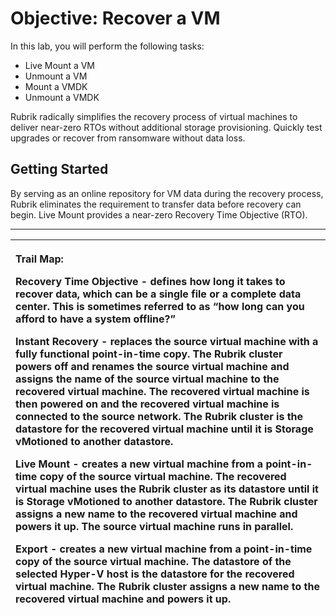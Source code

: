 # Objective: Recover a VM

In this lab, you will perform the following tasks:

* Live Mount a VM
* Unmount a VM
* Mount a VMDK
* Unmount a VMDK

Rubrik radically simplifies the recovery process of virtual machines to deliver near-zero RTOs without additional storage provisioning. Quickly test upgrades or recover from ransomware without data loss.

## **Getting Started**

By serving as an online repository for VM data during the recovery process, Rubrik eliminates the requirement to transfer data before recovery can begin. Live Mount provides a near-zero Recovery Time Objective \(RTO\).  
****

<table>
  <thead>
    <tr>
      <th style="text-align:left">
        <p><b>Trail Map: <br /></b>
        </p>
        <p><b>Recovery Time Objective - </b>defines how long it takes to recover
          data, which can be a single file or a complete data center. This is sometimes
          referred to as &#x201C;how long can you afford to have a system offline?&#x201D;<b><br /></b>
        </p>
        <p><b>Instant Recovery - </b>replaces the source virtual machine with a fully
          functional point-in-time copy. The Rubrik cluster powers off and renames
          the source virtual machine and assigns the name of the source virtual machine
          to the recovered virtual machine. The recovered virtual machine is then
          powered on and the recovered virtual machine is connected to the source
          network. The Rubrik cluster is the datastore for the recovered virtual
          machine until it is Storage vMotioned to another datastore.<b><br /></b>
        </p>
        <p><b>Live Mount - </b>creates a new virtual machine from a point-in-time
          copy of the source virtual machine. The recovered virtual machine uses
          the Rubrik cluster as its datastore until it is Storage vMotioned to another
          datastore. The Rubrik cluster assigns a new name to the recovered virtual
          machine and powers it up. The source virtual machine runs in parallel.<b><br /></b>
        </p>
        <p><b>Export - </b>creates a new virtual machine from a point-in-time copy
          of the source virtual machine. The datastore of the selected Hyper-V host
          is the datastore for the recovered virtual machine. The Rubrik cluster
          assigns a new name to the recovered virtual machine and powers it up.</p>
      </th>
    </tr>
  </thead>
  <tbody></tbody>
</table>